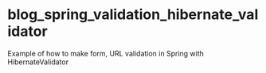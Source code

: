 # blog_spring_validation_hibernate_validator
Example of how to make form, URL validation in Spring with HibernateValidator
